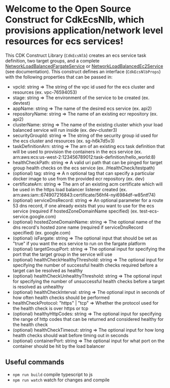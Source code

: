 # Welcome to the Open Source Construct for CdkEcsNlb, which provisions application/network level resources for ecs services!

This CDK Construct Library (`CdkEcsNlb`) creates an ecs service task definition, two target groups, and a complete [NetworkLoadBalancedFargateService](https://docs.aws.amazon.com/cdk/api/v2/docs/aws-cdk-lib.aws_ecs_patterns.NetworkLoadBalancedFargateService.html) or [NetworkLoadBalancedEc2Service](https://docs.aws.amazon.com/cdk/api/latest/docs/@aws-cdk_aws-ecs-patterns.ApplicationLoadBalancedEc2Service.html) (see documentation).  This construct defines an interface (`CdkEcsNlbProps`) with the following properties that can be passed in:

- vpcId: string => The string of the vpc id used for the ecs cluster and resources (ex. vpc-76594053)
- stage: string => The environment of the service to be created (ex. devtest)
- appName: string => The name of the desired ecs service (ex. api2)
- repositoryName: string => The name of an existing ecr repository (ex. api2)
- clusterName: string => The name of the existing cluster which your load balanced service will run inside (ex. dev-cluster3)
- securityGroupId: string => The string of the security group id used for the ecs cluster and resources (ex. sg-h6k7d5v3)
- taskDefinitionArn: string => The arn of an existing ecs task definition that will be used to provision the containers in the ecs service (ex. arn:aws:ecs:us-west-2:123456789012:task-definition/hello_world:8)
- healthCheckPath: string => A valid uri path that can be pinged for target group health checks on the ecs service (ex. /HealthCheck/testpath)
- (optional) tag: string => A n optional tag that can specify a particular docker image to use from the provided ecr repository (ex. dev)
- certificateArn: string => The arn of an existing acm certificate which will be used in the https load balancer listener created (ex. arn:aws:iam::674907216843:certificate/56hf4-nyi6984df-w85ntf74)
- (optional) serviceDnsRecord: string => An optional parameter for a route 53 dns record, if one already exists that you want to use for the ecs service (required if hostedZoneDomainName specified) (ex. test-ecs-service.google.com)
- (optional) hostedZoneDomainName: string => The optional name of the dns record's hosted zone name (required if serviceDnsRecord specified) (ex. google.com)
- (optional) isFargate: string => The optional input that should be set as "true" if you want the ecs service to run on the fargate platform
- (optional) targetGroupPort: string => The optional input for specifying the port that the target group in the service will use
- (optional) healthCheckHealthyThreshold: string => The optional input for specifying the number of successful health checks required before a target can be resolved as healthy
- (optional) healthCheckUnhealthyThreshold: string => The optional input for specifying the number of unsuccessful health checks before a target is resolved as unhealthy
- (optional) healthCheckInterval: string => The optional input in seconds of how often health checks should be performed
- healthCheckProtocol: "https" | "tcp" => Whether the protocol used for the health check is over https or tcp
- (optional) healthyHttpCodes: string => The optional input for specifying the range of http codes that can be returned and considered healthy for the health check
- (optional) healthCheckTimeout: string => The optional input for how long health checks should wait before timing out in seconds
- (optional) containerPort: string => The optional input for what port on the container should be hit by the load balancer

## Useful commands

- `npm run build` compile typescript to js
- `npm run watch` watch for changes and compile